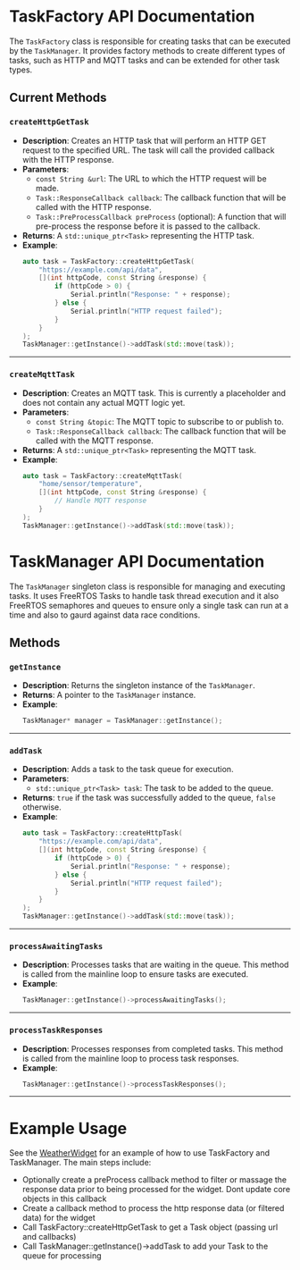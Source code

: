 # TaskFactory API Documentation

The `TaskFactory` class is responsible for creating tasks that can be executed by the `TaskManager`. It provides factory methods to create different types of tasks, such as HTTP and MQTT tasks and can be extended for other task types.

## Current Methods

### `createHttpGetTask`

- **Description**: Creates an HTTP task that will perform an HTTP GET request to the specified URL. The task will call the provided callback with the HTTP response.
- **Parameters**:
  - `const String &url`: The URL to which the HTTP request will be made.
  - `Task::ResponseCallback callback`: The callback function that will be called with the HTTP response.
  - `Task::PreProcessCallback preProcess` (optional): A function that will pre-process the response before it is passed to the callback.
- **Returns**: A `std::unique_ptr<Task>` representing the HTTP task.
- **Example**:
  ```cpp
  auto task = TaskFactory::createHttpGetTask(
      "https://example.com/api/data",
      [](int httpCode, const String &response) {
          if (httpCode > 0) {
              Serial.println("Response: " + response);
          } else {
              Serial.println("HTTP request failed");
          }
      }
  );
  TaskManager::getInstance()->addTask(std::move(task));
  ```

---

### `createMqttTask`

- **Description**: Creates an MQTT task. This is currently a placeholder and does not contain any actual MQTT logic yet.
- **Parameters**:
  - `const String &topic`: The MQTT topic to subscribe to or publish to.
  - `Task::ResponseCallback callback`: The callback function that will be called with the MQTT response.
- **Returns**: A `std::unique_ptr<Task>` representing the MQTT task.
- **Example**:
  ```cpp
  auto task = TaskFactory::createMqttTask(
      "home/sensor/temperature",
      [](int httpCode, const String &response) {
          // Handle MQTT response
      }
  );
  TaskManager::getInstance()->addTask(std::move(task));
  ```

# TaskManager API Documentation

The `TaskManager` singleton class is responsible for managing and executing tasks. It uses FreeRTOS Tasks to handle task thread execution and it also FreeRTOS semaphores and queues to ensure only a single task can run at a time and also to gaurd against data race conditions.

## Methods

### `getInstance`

- **Description**: Returns the singleton instance of the `TaskManager`.
- **Returns**: A pointer to the `TaskManager` instance.
- **Example**:
  ```cpp
  TaskManager* manager = TaskManager::getInstance();
  ```

---

### `addTask`

- **Description**: Adds a task to the task queue for execution.
- **Parameters**:
  - `std::unique_ptr<Task> task`: The task to be added to the queue.
- **Returns**: `true` if the task was successfully added to the queue, `false` otherwise.
- **Example**:
  ```cpp
  auto task = TaskFactory::createHttpTask(
      "https://example.com/api/data",
      [](int httpCode, const String &response) {
          if (httpCode > 0) {
              Serial.println("Response: " + response);
          } else {
              Serial.println("HTTP request failed");
          }
      }
  );
  TaskManager::getInstance()->addTask(std::move(task));
  ```

---

### `processAwaitingTasks`

- **Description**: Processes tasks that are waiting in the queue. This method is called from the mainline loop to ensure tasks are executed.
- **Example**:
  ```cpp
  TaskManager::getInstance()->processAwaitingTasks();
  ```

---

### `processTaskResponses`

- **Description**: Processes responses from completed tasks. This method is called from the mainline loop to process task responses.
- **Example**:
  ```cpp
  TaskManager::getInstance()->processTaskResponses();
  ```

---

# Example Usage

See the [WeatherWidget](/firmware/src/widgets/weatherwidget/WeatherWidget.cpp) for an example of how to use TaskFactory and TaskManager. The main steps include:

- Optionally create a preProcess callback method to filter or massage the response data prior to being processed for the widget. Dont update core objects in this callback
- Create a callback method to process the http response data (or filtered data) for the widget
- Call TaskFactory::createHttpGetTask to get a Task object (passing url and callbacks)
- Call TaskManager::getInstance()->addTask to add your Task to the queue for processing
